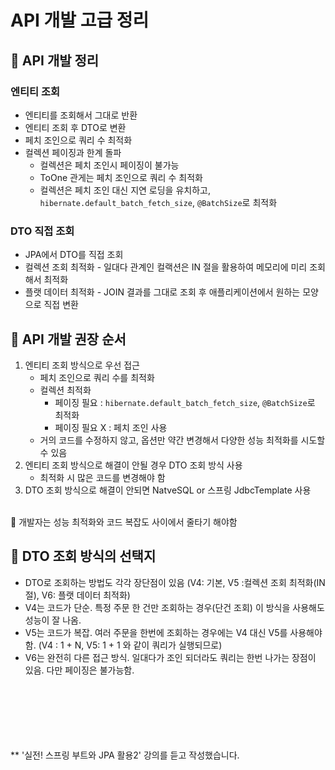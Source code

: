 # API 개발 고급 정리

## 📍 API 개발 정리
### 엔티티 조회
- 엔티티를 조회해서 그대로 반환
- 엔티티 조회 후 DTO로 변환
- 페치 조인으로 쿼리 수 최적화
- 컬렉션 페이징과 한계 돌파
  - 컬렉션은 페치 조인시 페이징이 불가능
  - ToOne 관게는 페치 조인으로 쿼리 수 최적화
  - 컬렉션은 페치 조인 대신 지연 로딩을 유치하고, `hibernate.default_batch_fetch_size`, `@BatchSize`로 최적화

### DTO 직접 조회
- JPA에서 DTO를 직접 조회
- 컬렉션 조회 최적화 - 일대다 관계인 컬랙션은 IN 절을 활용하여 메모리에 미리 조회해서 최적화
- 플랫 데이터 최적화 - JOIN 결과를 그대로 조회 후 애플리케이션에서 원하는 모양으로 직접 변환

## 📍 API 개발 권장 순서
1. 엔티티 조회 방식으로 우선 접근
   - 페치 조인으로 쿼리 수를 최적화
   - 컬렉션 최적화
     - 페이징 필요 : `hibernate.default_batch_fetch_size`, `@BatchSize`로 최적화
     - 페이징 필요 X : 페치 조인 사용
   - 거의 코드를 수정하지 않고, 옵션만 약간 변경해서 다양한 성능 최적화를 시도할 수 있음
2. 엔티티 조회 방식으로 해결이 안될 경우 DTO 조회 방식 사용
   - 최적화 시 많은 코드를 변경해야 함
3. DTO 조회 방식으로 해결이 안되면 NatveSQL or 스프링 JdbcTemplate 사용

</br>
📌 개발자는 성능 최적화와 코드 복잡도 사이에서 줄타기 해야함
</br>

## 📍 DTO 조회 방식의 선택지
- DTO로 조회하는 방법도 각각 장단점이 있음 (V4: 기본, V5 :컬렉션 조회 최적화(IN 절), V6: 플랫 데이터 최적화)
- V4는 코드가 단순. 특정 주문 한 건만 조회하는 경우(단건 조회) 이 방식을 사용해도 성능이 잘 나옴.
- V5는 코드가 복잡. 여러 주문을 한번에 조회하는 경우에는 V4 대신 V5를 사용해야함. (V4 : 1 + N, V5: 1 + 1 와 같이 쿼리가 실행되므로)
- V6는 완전히 다른 접근 방식. 일대다가 조인 되더라도 쿼리는 한번 나가는 장점이 있음. 다만 페이징은 불가능함.


</br></br></br></br></br></br>
** '실전! 스프링 부트와 JPA 활용2' 강의를 듣고 작성했습니다.